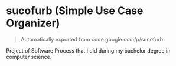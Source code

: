 # sucofurb (Simple Use Case Organizer)

> Automatically exported from code.google.com/p/sucofurb

Project of Software Process that I did during my bachelor degree in computer science.
